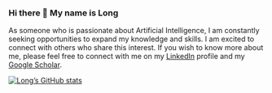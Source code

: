 ### Hi there 👋 My name is Long

As someone who is passionate about Artificial Intelligence, I am constantly seeking opportunities to expand my knowledge and skills. I am excited to connect with others who share this interest. If you wish to know more about me, please feel free to connect with me on my [LinkedIn](https://www.linkedin.com/in/hotuanlong/) profile and my [Google Scholar](https://scholar.google.com/citations?user=sFxiADkAAAAJ&hl=en&authuser=1).

[![Long’s GitHub stats](https://github-readme-stats.vercel.app/api?username=HoTuanLong&count_private=true&show_icons=true&theme=onedark&hide_rank=false&include_all_commits=true)](https://github.com/anuraghazra/github-readme-stats)

<!--
**HoTuanLong/HoTuanLong** is a ✨ _special_ ✨ repository because its `README.md` (this file) appears on your GitHub profile.



<!-- ### 📦 Open-source Packages I co-created
[![Readme Card](https://github-readme-stats.vercel.app/api/pin/?username=vantuan5644&repo=MRI-Pulse-Sequence)](https://pypi.org/project/brainmri-ps/)
 -->
